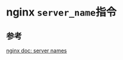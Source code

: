 # nginx `server_name`指令

## 参考

[nginx doc: server names](http://nginx.org/en/docs/http/server_names.html)
